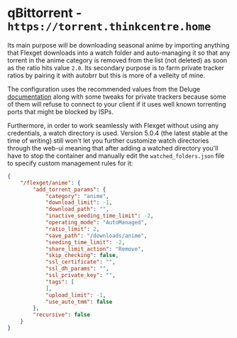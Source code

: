 # qBittorrent - `https://torrent.thinkcentre.home`

Its main purpose will be downloading seasonal anime by importing anything that Flexget downloads into a watch folder and auto-managing it so that any torrent in the anime category is removed from the list (not deleted) as soon as the ratio hits value `2.0`. Its secondary purpose is to farm private tracker ratios by pairing it with autobrr but this is more of a velleity of mine.

The configuration uses the recommended values from the Deluge [documentation](https://deluge-torrent.org/userguide/bandwidthtweaking/) along with some tweaks for private trackers because some of them will refuse to connect to your client if it uses well known torrenting ports that might be blocked by ISPs.

Furthermore, in order to work seamlessly with Flexget without using any credentials, a watch directory is used. Version 5.0.4 (the latest stable at the time of writing) still won't let you further customize watch directories through the web-ui meaning that after adding a watched directory you'll have to stop the container and manually edit the `watched_folders.json` file to specify custom management rules for it:

```json
{
    "/flexget/anime": {
        "add_torrent_params": {
            "category": "anime",
            "download_limit": -1,
            "download_path": "",
            "inactive_seeding_time_limit": -2,
            "operating_mode": "AutoManaged",
            "ratio_limit": 2,
            "save_path": "/downloads/anime",
            "seeding_time_limit": -2,
            "share_limit_action": "Remove",
            "skip_checking": false,
            "ssl_certificate": "",
            "ssl_dh_params": "",
            "ssl_private_key": "",
            "tags": [
            ],
            "upload_limit": -1,
            "use_auto_tmm": false
        },
        "recursive": false
    }
}
```